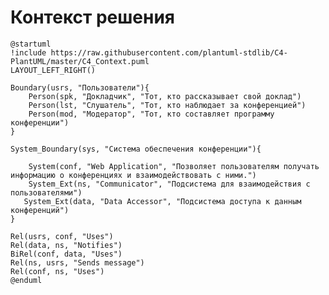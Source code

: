 # Контекст решения

<!-- Окружение системы (роли, участники, внешние системы) и связи системы с ним. Диаграмма контекста C4 и текстовое описание. 
Подробнее: https://confluence.mts.ru/pages/viewpage.action?pageId=375783261
-->

```plantuml
@startuml
!include https://raw.githubusercontent.com/plantuml-stdlib/C4-PlantUML/master/C4_Context.puml
LAYOUT_LEFT_RIGHT()

Boundary(usrs, "Пользователи"){
    Person(spk, "Докладчик", "Тот, кто рассказывает свой доклад")
    Person(lst, "Слушатель", "Тот, кто наблюдает за конференцией")
    Person(mod, "Модератор", "Тот, кто составляет программу конференции")
}

System_Boundary(sys, "Система обеспечения конференции"){

    System(conf, "Web Application", "Позволяет пользователям получать информацию о конференциях и взаимодействовать с ними.")
    System_Ext(ns, "Communicator", "Подсистема для взаимодействия с пользователями")
   System_Ext(data, "Data Accessor", "Подсистема доступа к данным конференций")
}

Rel(usrs, conf, "Uses")
Rel(data, ns, "Notifies")
BiRel(conf, data, "Uses")
Rel(ns, usrs, "Sends message")
Rel(conf, ns, "Uses")
@enduml
```